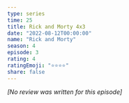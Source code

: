 ```yaml
---
type: series
time: 25
title: Rick and Morty 4x3
date: "2022-08-12T00:00:00"
name: "Rick and Morty"
season: 4
episode: 3
rating: 4
ratingEmoji: "⭐️⭐️⭐️⭐️"
share: false
---
```


_[No review was written for this episode]_
